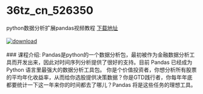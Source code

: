 # 36tz_cn_526350
python数据分析扩展pandas视频教程
[下载地址](http://www.36tz.cn/article/526350 "下载地址")
<br/></br>[![download](http://36tz.cn/muke_img/2019_08_1-51-300x163.png "下载地址")](http://www.36tz.cn/article/526350 "下载地址")
<br/></br>### 课程介绍:
Pandas是python的一个数据分析包，最初被作为金融数据分析工具而开发出来，因此对时间序列分析提供了很好的支持。目前 Pandas 已经成为 Python 语言里最强大的数据分析工具包。 你是个价值投资者，你想分析所有股票的平均年化收益率，从而给你选股提供决策数据？你是GTD践行者，你每年年底都要统计一下这一年来你的时间都去了哪儿？Pandas 将是这些任务的理想工具。

 

